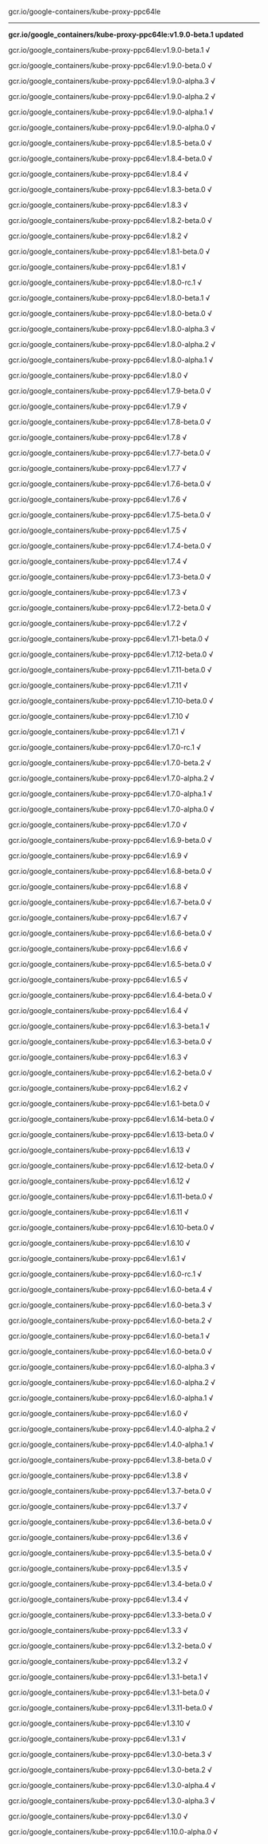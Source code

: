 gcr.io/google-containers/kube-proxy-ppc64le 

----
**gcr.io/google_containers/kube-proxy-ppc64le:v1.9.0-beta.1 updated**

gcr.io/google_containers/kube-proxy-ppc64le:v1.9.0-beta.1 √

gcr.io/google_containers/kube-proxy-ppc64le:v1.9.0-beta.0 √

gcr.io/google_containers/kube-proxy-ppc64le:v1.9.0-alpha.3 √

gcr.io/google_containers/kube-proxy-ppc64le:v1.9.0-alpha.2 √

gcr.io/google_containers/kube-proxy-ppc64le:v1.9.0-alpha.1 √

gcr.io/google_containers/kube-proxy-ppc64le:v1.9.0-alpha.0 √

gcr.io/google_containers/kube-proxy-ppc64le:v1.8.5-beta.0 √

gcr.io/google_containers/kube-proxy-ppc64le:v1.8.4-beta.0 √

gcr.io/google_containers/kube-proxy-ppc64le:v1.8.4 √

gcr.io/google_containers/kube-proxy-ppc64le:v1.8.3-beta.0 √

gcr.io/google_containers/kube-proxy-ppc64le:v1.8.3 √

gcr.io/google_containers/kube-proxy-ppc64le:v1.8.2-beta.0 √

gcr.io/google_containers/kube-proxy-ppc64le:v1.8.2 √

gcr.io/google_containers/kube-proxy-ppc64le:v1.8.1-beta.0 √

gcr.io/google_containers/kube-proxy-ppc64le:v1.8.1 √

gcr.io/google_containers/kube-proxy-ppc64le:v1.8.0-rc.1 √

gcr.io/google_containers/kube-proxy-ppc64le:v1.8.0-beta.1 √

gcr.io/google_containers/kube-proxy-ppc64le:v1.8.0-beta.0 √

gcr.io/google_containers/kube-proxy-ppc64le:v1.8.0-alpha.3 √

gcr.io/google_containers/kube-proxy-ppc64le:v1.8.0-alpha.2 √

gcr.io/google_containers/kube-proxy-ppc64le:v1.8.0-alpha.1 √

gcr.io/google_containers/kube-proxy-ppc64le:v1.8.0 √

gcr.io/google_containers/kube-proxy-ppc64le:v1.7.9-beta.0 √

gcr.io/google_containers/kube-proxy-ppc64le:v1.7.9 √

gcr.io/google_containers/kube-proxy-ppc64le:v1.7.8-beta.0 √

gcr.io/google_containers/kube-proxy-ppc64le:v1.7.8 √

gcr.io/google_containers/kube-proxy-ppc64le:v1.7.7-beta.0 √

gcr.io/google_containers/kube-proxy-ppc64le:v1.7.7 √

gcr.io/google_containers/kube-proxy-ppc64le:v1.7.6-beta.0 √

gcr.io/google_containers/kube-proxy-ppc64le:v1.7.6 √

gcr.io/google_containers/kube-proxy-ppc64le:v1.7.5-beta.0 √

gcr.io/google_containers/kube-proxy-ppc64le:v1.7.5 √

gcr.io/google_containers/kube-proxy-ppc64le:v1.7.4-beta.0 √

gcr.io/google_containers/kube-proxy-ppc64le:v1.7.4 √

gcr.io/google_containers/kube-proxy-ppc64le:v1.7.3-beta.0 √

gcr.io/google_containers/kube-proxy-ppc64le:v1.7.3 √

gcr.io/google_containers/kube-proxy-ppc64le:v1.7.2-beta.0 √

gcr.io/google_containers/kube-proxy-ppc64le:v1.7.2 √

gcr.io/google_containers/kube-proxy-ppc64le:v1.7.1-beta.0 √

gcr.io/google_containers/kube-proxy-ppc64le:v1.7.12-beta.0 √

gcr.io/google_containers/kube-proxy-ppc64le:v1.7.11-beta.0 √

gcr.io/google_containers/kube-proxy-ppc64le:v1.7.11 √

gcr.io/google_containers/kube-proxy-ppc64le:v1.7.10-beta.0 √

gcr.io/google_containers/kube-proxy-ppc64le:v1.7.10 √

gcr.io/google_containers/kube-proxy-ppc64le:v1.7.1 √

gcr.io/google_containers/kube-proxy-ppc64le:v1.7.0-rc.1 √

gcr.io/google_containers/kube-proxy-ppc64le:v1.7.0-beta.2 √

gcr.io/google_containers/kube-proxy-ppc64le:v1.7.0-alpha.2 √

gcr.io/google_containers/kube-proxy-ppc64le:v1.7.0-alpha.1 √

gcr.io/google_containers/kube-proxy-ppc64le:v1.7.0-alpha.0 √

gcr.io/google_containers/kube-proxy-ppc64le:v1.7.0 √

gcr.io/google_containers/kube-proxy-ppc64le:v1.6.9-beta.0 √

gcr.io/google_containers/kube-proxy-ppc64le:v1.6.9 √

gcr.io/google_containers/kube-proxy-ppc64le:v1.6.8-beta.0 √

gcr.io/google_containers/kube-proxy-ppc64le:v1.6.8 √

gcr.io/google_containers/kube-proxy-ppc64le:v1.6.7-beta.0 √

gcr.io/google_containers/kube-proxy-ppc64le:v1.6.7 √

gcr.io/google_containers/kube-proxy-ppc64le:v1.6.6-beta.0 √

gcr.io/google_containers/kube-proxy-ppc64le:v1.6.6 √

gcr.io/google_containers/kube-proxy-ppc64le:v1.6.5-beta.0 √

gcr.io/google_containers/kube-proxy-ppc64le:v1.6.5 √

gcr.io/google_containers/kube-proxy-ppc64le:v1.6.4-beta.0 √

gcr.io/google_containers/kube-proxy-ppc64le:v1.6.4 √

gcr.io/google_containers/kube-proxy-ppc64le:v1.6.3-beta.1 √

gcr.io/google_containers/kube-proxy-ppc64le:v1.6.3-beta.0 √

gcr.io/google_containers/kube-proxy-ppc64le:v1.6.3 √

gcr.io/google_containers/kube-proxy-ppc64le:v1.6.2-beta.0 √

gcr.io/google_containers/kube-proxy-ppc64le:v1.6.2 √

gcr.io/google_containers/kube-proxy-ppc64le:v1.6.1-beta.0 √

gcr.io/google_containers/kube-proxy-ppc64le:v1.6.14-beta.0 √

gcr.io/google_containers/kube-proxy-ppc64le:v1.6.13-beta.0 √

gcr.io/google_containers/kube-proxy-ppc64le:v1.6.13 √

gcr.io/google_containers/kube-proxy-ppc64le:v1.6.12-beta.0 √

gcr.io/google_containers/kube-proxy-ppc64le:v1.6.12 √

gcr.io/google_containers/kube-proxy-ppc64le:v1.6.11-beta.0 √

gcr.io/google_containers/kube-proxy-ppc64le:v1.6.11 √

gcr.io/google_containers/kube-proxy-ppc64le:v1.6.10-beta.0 √

gcr.io/google_containers/kube-proxy-ppc64le:v1.6.10 √

gcr.io/google_containers/kube-proxy-ppc64le:v1.6.1 √

gcr.io/google_containers/kube-proxy-ppc64le:v1.6.0-rc.1 √

gcr.io/google_containers/kube-proxy-ppc64le:v1.6.0-beta.4 √

gcr.io/google_containers/kube-proxy-ppc64le:v1.6.0-beta.3 √

gcr.io/google_containers/kube-proxy-ppc64le:v1.6.0-beta.2 √

gcr.io/google_containers/kube-proxy-ppc64le:v1.6.0-beta.1 √

gcr.io/google_containers/kube-proxy-ppc64le:v1.6.0-beta.0 √

gcr.io/google_containers/kube-proxy-ppc64le:v1.6.0-alpha.3 √

gcr.io/google_containers/kube-proxy-ppc64le:v1.6.0-alpha.2 √

gcr.io/google_containers/kube-proxy-ppc64le:v1.6.0-alpha.1 √

gcr.io/google_containers/kube-proxy-ppc64le:v1.6.0 √

gcr.io/google_containers/kube-proxy-ppc64le:v1.4.0-alpha.2 √

gcr.io/google_containers/kube-proxy-ppc64le:v1.4.0-alpha.1 √

gcr.io/google_containers/kube-proxy-ppc64le:v1.3.8-beta.0 √

gcr.io/google_containers/kube-proxy-ppc64le:v1.3.8 √

gcr.io/google_containers/kube-proxy-ppc64le:v1.3.7-beta.0 √

gcr.io/google_containers/kube-proxy-ppc64le:v1.3.7 √

gcr.io/google_containers/kube-proxy-ppc64le:v1.3.6-beta.0 √

gcr.io/google_containers/kube-proxy-ppc64le:v1.3.6 √

gcr.io/google_containers/kube-proxy-ppc64le:v1.3.5-beta.0 √

gcr.io/google_containers/kube-proxy-ppc64le:v1.3.5 √

gcr.io/google_containers/kube-proxy-ppc64le:v1.3.4-beta.0 √

gcr.io/google_containers/kube-proxy-ppc64le:v1.3.4 √

gcr.io/google_containers/kube-proxy-ppc64le:v1.3.3-beta.0 √

gcr.io/google_containers/kube-proxy-ppc64le:v1.3.3 √

gcr.io/google_containers/kube-proxy-ppc64le:v1.3.2-beta.0 √

gcr.io/google_containers/kube-proxy-ppc64le:v1.3.2 √

gcr.io/google_containers/kube-proxy-ppc64le:v1.3.1-beta.1 √

gcr.io/google_containers/kube-proxy-ppc64le:v1.3.1-beta.0 √

gcr.io/google_containers/kube-proxy-ppc64le:v1.3.11-beta.0 √

gcr.io/google_containers/kube-proxy-ppc64le:v1.3.10 √

gcr.io/google_containers/kube-proxy-ppc64le:v1.3.1 √

gcr.io/google_containers/kube-proxy-ppc64le:v1.3.0-beta.3 √

gcr.io/google_containers/kube-proxy-ppc64le:v1.3.0-beta.2 √

gcr.io/google_containers/kube-proxy-ppc64le:v1.3.0-alpha.4 √

gcr.io/google_containers/kube-proxy-ppc64le:v1.3.0-alpha.3 √

gcr.io/google_containers/kube-proxy-ppc64le:v1.3.0 √

gcr.io/google_containers/kube-proxy-ppc64le:v1.10.0-alpha.0 √

